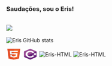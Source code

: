 ###  Saudações, sou o Eris!
<div style="display: inline_block"><br>
 
 <div> 
  <a href="https://www.linkedin.com/in/eris-emanoel-ribeiro-silva-b66549242/" target="_blank"><img src="https://img.shields.io/badge/-LinkedIn-%230077B5?style=for-the-badge&logo=linkedin&logoColor=white" target="_blank"></a>

  </div>
  
  ![Eris GitHub stats](https://github-readme-stats.vercel.app/api?username=ErisSilvar&show_icons=true&theme=dark)
 
<div> 
<img align="center" alt="Eris-HTML" height="30" width="40" src="https://raw.githubusercontent.com/devicons/devicon/master/icons/html5/html5-original.svg">
  <img align="center" alt="Eris-Csharp" height="30" width="40" src="https://raw.githubusercontent.com/devicons/devicon/master/icons/csharp/csharp-original.svg">
  <img align="center" alt="Eris-HTML" height="30" width="30" src="https://upload.wikimedia.org/wikipedia/commons/thumb/c/cf/Lua-Logo.svg/640px-Lua-Logo.svg.png">
  <img align="center" alt="Eris-HTML" height="30" width="30" src="https://www.alura.com.br/artigos/assets/formacao-linguagem-c-plus-plus/img-01.png">
  
  
 
  
 </div>
